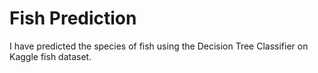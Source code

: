 # Fish Prediction 
I have predicted the species of fish using the Decision Tree Classifier on Kaggle fish dataset.
